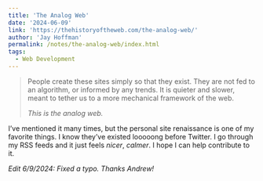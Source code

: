 ```yaml
---
title: 'The Analog Web'
date: '2024-06-09'
link: 'https://thehistoryoftheweb.com/the-analog-web/'
author: 'Jay Hoffman'
permalink: /notes/the-analog-web/index.html
tags:
  - Web Development
---
```


> People create these sites simply so that they exist. They are not fed to an algorithm, or informed by any trends. It is quieter and slower, meant to tether us to a more mechanical framework of the web.
>
> *This is the analog web.*

I’ve mentioned it many times, but the personal site renaissance is one of my favorite things. I know they’ve existed looooong before Twitter. I go through my RSS feeds and it just feels *nicer*, *calmer*. I hope I can help contribute to it.

*Edit 6/9/2024: Fixed a typo. Thanks Andrew!*